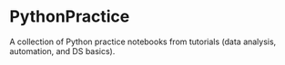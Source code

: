 # PythonPractice
A collection of Python practice notebooks from tutorials (data analysis, automation, and DS basics).
